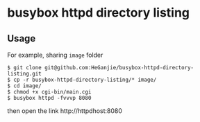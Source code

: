 # busybox httpd directory listing
## Usage
For example, sharing `image` folder
```
$ git clone git@github.com:HeGanjie/busybox-httpd-directory-listing.git
$ cp -r busybox-httpd-directory-listing/* image/
$ cd image/
$ chmod +x cgi-bin/main.cgi
$ busybox httpd -fvvvp 8080
```
then open the link http://httpdhost:8080
